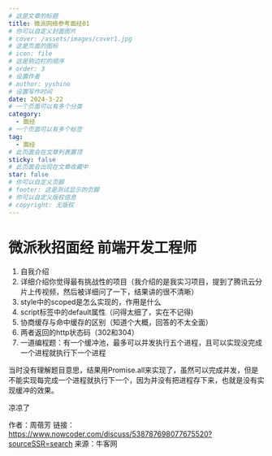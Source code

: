 ```yaml
---
# 这是文章的标题
title: 微派网络参考面经01
# 你可以自定义封面图片
# cover: /assets/images/cover1.jpg
# 这是页面的图标
# icon: file
# 这是侧边栏的顺序
# order: 3
# 设置作者
# author: yyshino
# 设置写作时间
date: 2024-3-22
# 一个页面可以有多个分类
category:
  - 面经
# 一个页面可以有多个标签
tag:
  - 面经
# 此页面会在文章列表置顶
sticky: false
# 此页面会出现在文章收藏中
star: false
# 你可以自定义页脚
# footer: 这是测试显示的页脚
# 你可以自定义版权信息
# copyright: 无版权
---
```




# 微派秋招面经 前端开发工程师

1. 自我介绍
2. 详细介绍你觉得最有挑战性的项目（我介绍的是我实习项目，提到了腾讯云分片上传视频，然后被详细问了一下，结果讲的很不清晰）
3. style中的scoped是怎么实现的，作用是什么
4. script标签中的default属性（问得太细了，实在不记得)
5. 协商缓存与命中缓存的区别（知道个大概，回答的不太全面）
6. 两者返回的http状态码（302和304）
7. 一道编程题：有一个缓冲池，最多可以并发执行五个进程，且可以实现没完成一个进程就执行下一个进程

当时没有理解题目意思，结果用Promise.all来实现了，虽然可以完成并发，但是不能实现每完成一个进程就执行下一个，因为并没有把进程存下来，也就是没有实现缓冲的效果。

凉凉了

作者：周蓓芳
链接：https://www.nowcoder.com/discuss/538787698077675520?sourceSSR=search
来源：牛客网